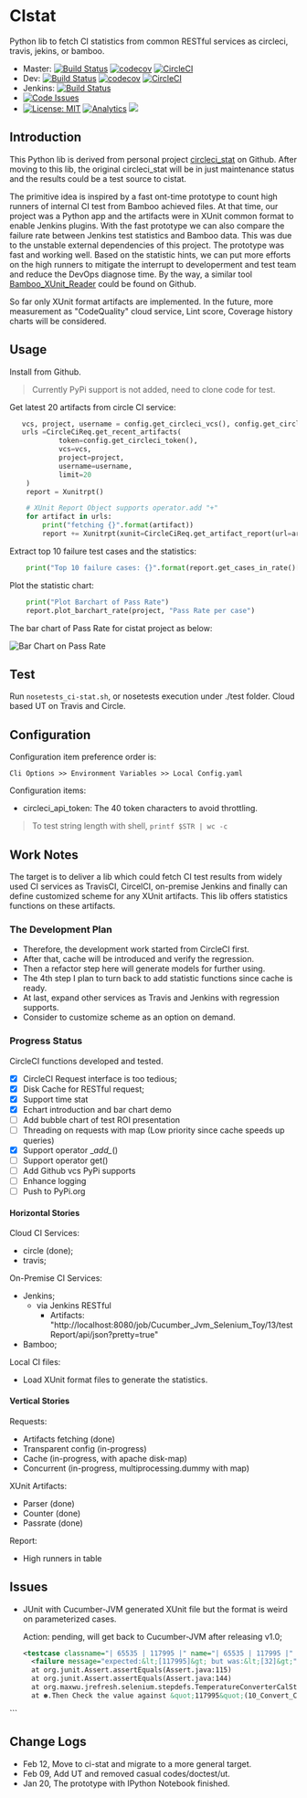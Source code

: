 # CIstat
Python lib to fetch CI statistics from common RESTful services as circleci, travis, jekins, or bamboo.

 - Master: [![Build Status](https://travis-ci.org/maxwu/cistat.svg?branch=master)](https://travis-ci.org/maxwu/cistat) [![codecov](https://codecov.io/gh/maxwu/cistat/branch/master/graph/badge.svg)](https://codecov.io/gh/maxwu/cistat) [![CircleCI](https://circleci.com/gh/maxwu/cistat/tree/master.svg?style=svg)](https://circleci.com/gh/maxwu/cistat/tree/master)
 - Dev: [![Build Status](https://travis-ci.org/maxwu/cistat.svg?branch=dev)](https://travis-ci.org/maxwu/cistat) [![codecov](https://codecov.io/gh/maxwu/cistat/branch/dev/graph/badge.svg)](https://codecov.io/gh/maxwu/cistat) [![CircleCI](https://circleci.com/gh/maxwu/cistat/tree/dev.svg?style=svg)](https://circleci.com/gh/maxwu/cistat/tree/dev) 
 - Jenkins: [![Build Status](http://jenkins.maxwu.me/buildStatus/icon?job=ci-stat)](http://jenkins.maxwu.me/job/ci-stat)
 - [![Code Issues](https://www.quantifiedcode.com/api/v1/project/007f5205467b44489394b042b5ebf83e/badge.svg)](https://www.quantifiedcode.com/app/project/007f5205467b44489394b042b5ebf83e)
 - [![License: MIT](https://img.shields.io/badge/License-MIT-blue.svg)](https://opensource.org/licenses/MIT) [![Analytics](https://ga-beacon.appspot.com/UA-89976940-2/cistat-readme)](https://github.com/maxwu/cistat) [![](http://progressed.io/bar/80?title=v1%20progress)](https://github.com/maxwu/cistat)
 

## Introduction

This Python lib is derived from personal project [circleci_stat](https://github.com/maxwu/circleci_stat) on Github.
After moving to this lib, the original circleci_stat will be in just maintenance status and the results could be a test source to cistat.

The primitive idea is inspired by a fast ont-time prototype to count high runners of internal CI test from Bamboo achieved files. 
At that time, our project was a Python app and the artifacts were in XUnit common format to enable Jenkins plugins. 
With the fast prototype we can also compare the failure rate between Jenkins test statistics and Bamboo data. 
This was due to the unstable external dependencies of this project. The prototype was fast and working well.
Based on the statistic hints, we can put more efforts on the high runners to mitigate the interrupt to developerment and test team and reduce the DevOps diagnose time.
By the way, a similar tool [Bamboo_XUnit_Reader](https://github.com/maxwu/toy-box/tree/master/bamboo_xunit_reader) could be found on Github. 

So far only XUnit format artifacts are implemented. In the future, more measurement as "CodeQuality" cloud service, Lint score, Coverage history charts will be considered. 

## Usage

Install from Github.
>Currently PyPi support is not added, need to clone code for test.

Get latest 20 artifacts from circle CI service:

```python
   vcs, project, username = config.get_circleci_vcs(), config.get_circleci_project(), config.get_circleci_username()
   urls =CircleCiReq.get_recent_artifacts(
            token=config.get_circleci_token(),
            vcs=vcs,
            project=project,
            username=username,
            limit=20
    )
    report = Xunitrpt()

    # XUnit Report Object supports operator.add "+"
    for artifact in urls:
        print("fetching {}".format(artifact))
        report += Xunitrpt(xunit=CircleCiReq.get_artifact_report(url=artifact))
```

Extract top 10 failure test cases and the statistics:

```python
    print("Top 10 failure cases: {}".format(report.get_cases_in_rate()[:10]))
```

Plot the statistic chart:

```python
    print("Plot Barchart of Pass Rate")
    report.plot_barchart_rate(project, "Pass Rate per case")
```
The bar chart of Pass Rate for cistat project as below:

![Bar Chart on Pass Rate](http://oei21r8n1.bkt.clouddn.com/cistat_passrate_Snip20170501_39.png?imageView/2/w/400/q/100)

## Test

Run ```nosetests_ci-stat.sh```, or nosetests execution under ./test folder.
Cloud based UT on Travis and Circle.

## Configuration

Configuration item preference order is:
 
    Cli Options >> Environment Variables >> Local Config.yaml 

Configuration items:

- circleci_api_token: The 40 token characters to avoid throttling.

> To test string length with shell, ```printf $STR | wc -c```

## Work Notes
The target is to deliver a lib which could fetch CI test results from widely used CI services as TravisCI, CircelCI, on-premise Jenkins and finally can define customized scheme for any XUnit artifacts.
This lib offers statistics functions on these artifacts.

### The Development Plan

- Therefore, the development work started from CircleCI first. 
- After that, cache will be introduced and verify the regression.
- Then a refactor step here will generate models for further using.
- The 4th step I plan to turn back to add statistic functions since cache is ready.
- At last, expand other services as Travis and Jenkins with regression supports.
- Consider to customize scheme as an option on demand.

### Progress Status

CircleCI functions developed and tested.
 
  - [x] CircleCI Request interface is too tedious;
  - [x] Disk Cache for RESTful request;
  - [X] Support time stat
  - [X] Echart introduction and bar chart demo
  - [ ] Add bubble chart of test ROI presentation
  - [ ] Threading on requests with map
        (Low priority since cache speeds up queries)
  - [X] Support operator \__add\__()
  - [ ] Support operator get()
  - [ ] Add Github vcs PyPi supports
  - [ ] Enhance logging
  - [ ] Push to PyPi.org

#### Horizontal Stories

Cloud CI Services: 
  - circle (done);
  - travis;

On-Premise CI Services:
  - Jenkins;
    - via Jenkins RESTful
        - Artifacts: "http://localhost:8080/job/Cucumber_Jvm_Selenium_Toy/13/testReport/api/json?pretty=true"
  - Bamboo;
  
Local CI files:
  - Load XUnit format files to generate the statistics.

#### Vertical Stories

Requests:
  - Artifacts fetching (done)
  - Transparent config (in-progress)
  - Cache (in-progress, with apache disk-map)
  - Concurrent (in-progress, multiprocessing.dummy with map)

XUnit Artifacts:
  - Parser (done)
  - Counter (done)
  - Passrate (done)
    
Report:
  - High runners in table

## Issues

- JUnit with Cucumber-JVM generated XUnit file but the format is weird on parameterized cases.
 
  Action: pending, will get back to Cucumber-JVM after releasing v1.0;
  
  ```xml
  <testcase classname="| 65535 | 117995 |" name="| 65535 | 117995 |" time="0.038">
    <failure message="expected:&lt;[117995]&gt; but was:&lt;[32]&gt;" type="org.junit.ComparisonFailure">org.junit.ComparisonFailure: expected:&lt;[117995]&gt; but was:&lt;[32]&gt;
	at org.junit.Assert.assertEquals(Assert.java:115)
	at org.junit.Assert.assertEquals(Assert.java:144)
	at org.maxwu.jrefresh.selenium.stepdefs.TemperatureConverterCalStepdef.check_fahrenheit_degree(TemperatureConverterCalStepdef.java:170)
	at ✽.Then Check the value against &quot;117995&quot;(10_Convert_Celsius_To_Fahrenheit.feature:21)
</failure>
  </testcase>
  ```

## Change Logs

- Feb 12, Move to ci-stat and migrate to a more general target.
- Feb 09, Add UT and removed casual codes/doctest/ut.
- Jan 20, The prototype with IPython Notebook finished.




